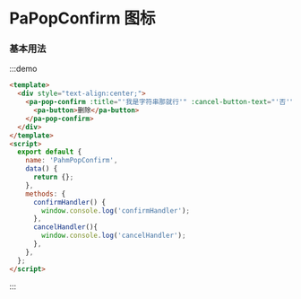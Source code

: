 <!--
 * @Autor: clark tan
 * @Date: 2021-12-21 14:02:53
 * @LastEditors: clark tan
 * @LastEditTime: 2022-01-05 14:13:05
 * @Description: 
-->
# PaPopConfirm 图标

### 基本用法

:::demo

```html
<template>
  <div style="text-align:center;">
    <pa-pop-confirm :title="'我是字符串那就行'" :cancel-button-text="'否'" :confirm-button-text="'是'" @confirm="confirmHandler" @cancel="cancelHandler">
      <pa-button>删除</pa-button>
    </pa-pop-confirm>
  </div>
</template>
<script>
  export default {
    name: 'PahmPopConfirm',
    data() {
      return {};
    },
    methods: {
      confirmHandler() {
        window.console.log('confirmHandler');
      },
      cancelHandler(){
        window.console.log('cancelHandler');
      },
    },
  };
</script>
```

:::
